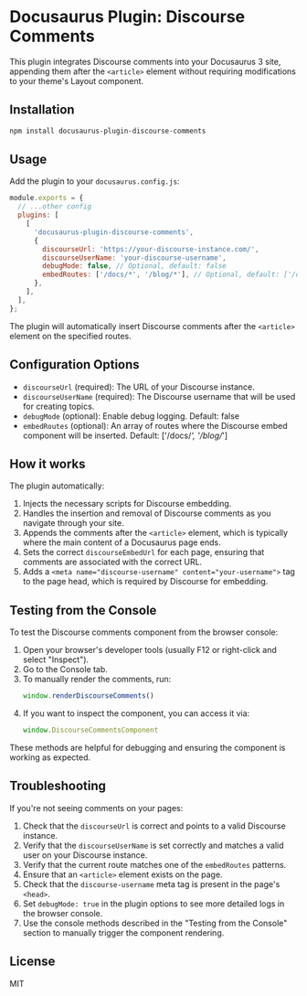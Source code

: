 # Docusaurus Plugin: Discourse Comments

This plugin integrates Discourse comments into your Docusaurus 3 site, appending them after the `<article>` element without requiring modifications to your theme's Layout component.

## Installation

```bash
npm install docusaurus-plugin-discourse-comments
```

## Usage

Add the plugin to your `docusaurus.config.js`:

```javascript
module.exports = {
  // ...other config
  plugins: [
    [
      'docusaurus-plugin-discourse-comments',
      {
        discourseUrl: 'https://your-discourse-instance.com/',
        discourseUserName: 'your-discourse-username',
        debugMode: false, // Optional, default: false
        embedRoutes: ['/docs/*', '/blog/*'], // Optional, default: ['/docs/*', '/blog/*']
      },
    ],
  ],
};
```

The plugin will automatically insert Discourse comments after the `<article>` element on the specified routes.

## Configuration Options

- `discourseUrl` (required): The URL of your Discourse instance.
- `discourseUserName` (required): The Discourse username that will be used for creating topics.
- `debugMode` (optional): Enable debug logging. Default: false
- `embedRoutes` (optional): An array of routes where the Discourse embed component will be inserted. Default: ['/docs/*', '/blog/*']

## How it works

The plugin automatically:
1. Injects the necessary scripts for Discourse embedding.
2. Handles the insertion and removal of Discourse comments as you navigate through your site.
3. Appends the comments after the `<article>` element, which is typically where the main content of a Docusaurus page ends.
4. Sets the correct `discourseEmbedUrl` for each page, ensuring that comments are associated with the correct URL.
5. Adds a `<meta name="discourse-username" content="your-username">` tag to the page head, which is required by Discourse for embedding.

## Testing from the Console

To test the Discourse comments component from the browser console:

1. Open your browser's developer tools (usually F12 or right-click and select "Inspect").
2. Go to the Console tab.
3. To manually render the comments, run:
   ```javascript
   window.renderDiscourseComments()
   ```
4. If you want to inspect the component, you can access it via:
   ```javascript
   window.DiscourseCommentsComponent
   ```

These methods are helpful for debugging and ensuring the component is working as expected.

## Troubleshooting

If you're not seeing comments on your pages:

1. Check that the `discourseUrl` is correct and points to a valid Discourse instance.
2. Verify that the `discourseUserName` is set correctly and matches a valid user on your Discourse instance.
3. Verify that the current route matches one of the `embedRoutes` patterns.
4. Ensure that an `<article>` element exists on the page.
5. Check that the `discourse-username` meta tag is present in the page's `<head>`.
6. Set `debugMode: true` in the plugin options to see more detailed logs in the browser console.
7. Use the console methods described in the "Testing from the Console" section to manually trigger the component rendering.

## License

MIT